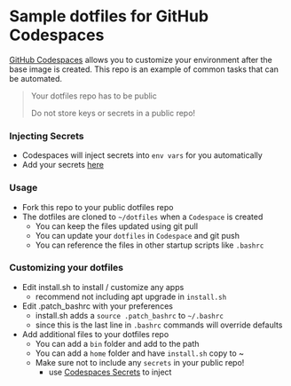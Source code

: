 # Sample dotfiles for GitHub Codespaces

[GitHub Codespaces](https://github.com/features/codespaces) allows you to customize your environment after the base image is created. This repo is an example of common tasks that can be automated.

> Your dotfiles repo has to be public
>
> Do not store keys or secrets in a public repo!

### Injecting Secrets

- Codespaces will inject secrets into `env vars` for you automatically
- Add your secrets [here](https://github.com/settings/codespaces)

### Usage

- Fork this repo to your public dotfiles repo
- The dotfiles are cloned to `~/dotfiles` when a `Codespace` is created
  - You can keep the files updated using git pull
  - You can update your `dotfiles` in `Codespace` and git push
  - You can reference the files in other startup scripts like `.bashrc`

### Customizing your dotfiles

- Edit install.sh to install / customize any apps
  - recommend not including apt upgrade in `install.sh`
- Edit .patch_bashrc with your preferences
  - install.sh adds a `source .patch_bashrc` to `~/.bashrc`
  - since this is the last line in `.bashrc` commands will override defaults
- Add additional files to your dotfiles repo
  - You can add a `bin` folder and add to the path
  - You can add a `home` folder and have `install.sh` copy to ~
  - Make sure not to include any `secrets` in your public repo!
    - use [Codespaces Secrets](https://github.com/settings/codespaces) to inject
